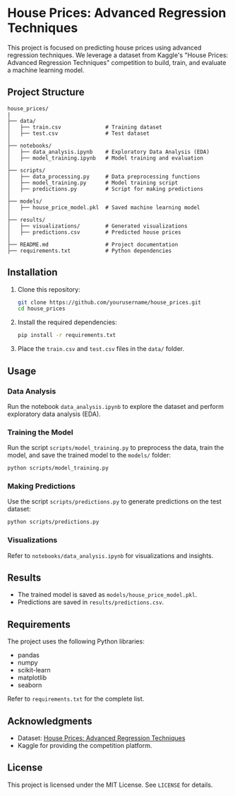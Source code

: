 # House Prices: Advanced Regression Techniques

This project is focused on predicting house prices using advanced regression techniques. We leverage a dataset from Kaggle's "House Prices: Advanced Regression Techniques" competition to build, train, and evaluate a machine learning model.

## Project Structure

```
house_prices/
|
├── data/
│   ├── train.csv              # Training dataset
│   ├── test.csv               # Test dataset
│
├── notebooks/
│   ├── data_analysis.ipynb    # Exploratory Data Analysis (EDA)
│   ├── model_training.ipynb   # Model training and evaluation
│
├── scripts/
│   ├── data_processing.py     # Data preprocessing functions
│   ├── model_training.py      # Model training script
│   ├── predictions.py         # Script for making predictions
│
├── models/
│   ├── house_price_model.pkl  # Saved machine learning model
│
├── results/
│   ├── visualizations/        # Generated visualizations
│   ├── predictions.csv        # Predicted house prices
│
├── README.md                  # Project documentation
├── requirements.txt           # Python dependencies
```

## Installation

1. Clone this repository:
   ```bash
   git clone https://github.com/yourusername/house_prices.git
   cd house_prices
   ```

2. Install the required dependencies:
   ```bash
   pip install -r requirements.txt
   ```

3. Place the `train.csv` and `test.csv` files in the `data/` folder.

## Usage

### Data Analysis
Run the notebook `data_analysis.ipynb` to explore the dataset and perform exploratory data analysis (EDA).

### Training the Model
Run the script `scripts/model_training.py` to preprocess the data, train the model, and save the trained model to the `models/` folder:
```bash
python scripts/model_training.py
```

### Making Predictions
Use the script `scripts/predictions.py` to generate predictions on the test dataset:
```bash
python scripts/predictions.py
```

### Visualizations
Refer to `notebooks/data_analysis.ipynb` for visualizations and insights.

## Results
- The trained model is saved as `models/house_price_model.pkl`.
- Predictions are saved in `results/predictions.csv`.

## Requirements
The project uses the following Python libraries:
- pandas
- numpy
- scikit-learn
- matplotlib
- seaborn

Refer to `requirements.txt` for the complete list.

## Acknowledgments
- Dataset: [House Prices: Advanced Regression Techniques](https://www.kaggle.com/c/house-prices-advanced-regression-techniques)
- Kaggle for providing the competition platform.

## License
This project is licensed under the MIT License. See `LICENSE` for details.
